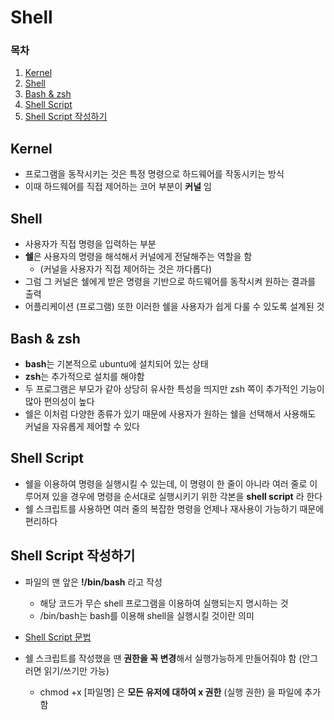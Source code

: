 # Shell

### 목차

1. [Kernel](#Kernel)
2. [Shell](#Shell)
3. [Bash & zsh](#Bash-&-zsh)
4. [Shell Script](#Shell-Script)
5. [Shell Script 작성하기](#Shell-Script-작성하기)

## Kernel

- 프로그램을 동작시키는 것은 특정 명령으로 하드웨어를 작동시키는 방식
- 이때 하드웨어를 직접 제어하는 코어 부분이 **커널** 임

## Shell

- 사용자가 직접 명령을 입력하는 부분
- **쉘**은 사용자의 명령을 해석해서 커널에게 전달해주는 역할을 함
  - (커널을 사용자가 직접 제어하는 것은 까다롭다)
- 그럼 그 커널은 쉘에게 받은 명령을 기반으로 하드웨어를 동작시켜 원하는 결과를 출력
- 어플리케이션 (프로그램) 또한 이러한 쉘을 사용자가 쉽게 다룰 수 있도록 설계된 것

## Bash & zsh

- **bash**는 기본적으로 ubuntu에 설치되어 있는 상태
- **zsh**는 추가적으로 설치를 해야함
- 두 프로그램은 부모가 같아 상당히 유사한 특성을 띄지만 zsh 쪽이 추가적인 기능이 많아 편의성이 높다
- 쉘은 이처럼 다양한 종류가 있기 때문에 사용자가 원하는 쉘을 선택해서 사용해도 커널을 자유롭게 제어할 수 있다

## Shell Script

- 쉘을 이용하여 명령을 실행시킬 수 있는데, 이 명령이 한 줄이 아니라 여러 줄로 이루어져 있을 경우에 명령을 순서대로 실행시키기 위한 각본을 **shell script** 라 한다
- 쉘 스크립트를 사용하면 여러 줄의 복잡한 명령을 언제나 재사용이 가능하기 때문에 편리하다

## Shell Script 작성하기

- 파일의 맨 앞은 **!/bin/bash** 라고 작성

  - 해당 코드가 무슨 shell 프로그램을 이용하여 실행되는지 명시하는 것
  - /bin/bash는 bash를 이용해 shell을 실행시킬 것이란 의미

- [Shell Script 문법](shell_command.md)
- 쉘 스크립트를 작성했을 땐 **권한을 꼭 변경**해서 실행가능하게 만들어줘야 함 (안그러면 읽기/쓰기만 가능)
  - chmod +x [파일명] 은 **모든 유저에 대하여 x 권한** (실행 권한) 을 파일에 추가함
